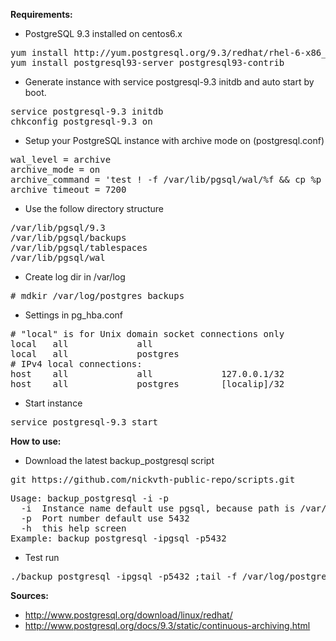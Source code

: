 **Requirements:**
* PostgreSQL 9.3 installed on centos6.x
<pre>
yum install http://yum.postgresql.org/9.3/redhat/rhel-6-x86_64/pgdg-redhat93-9.3-1.noarch.rpm
yum install postgresql93-server postgresql93-contrib
</pre> 

* Generate instance with service postgresql-9.3 initdb and auto start by boot.
<pre>
service postgresql-9.3 initdb
chkconfig postgresql-9.3 on
</pre>

* Setup your PostgreSQL instance with archive mode on (postgresql.conf)
<pre>
wal_level = archive
archive_mode = on
archive_command = 'test ! -f /var/lib/pgsql/wal/%f && cp %p /var/lib/pgsql/wal/%f'
archive_timeout = 7200
</pre>

* Use the follow directory structure
<pre>
/var/lib/pgsql/9.3
/var/lib/pgsql/backups
/var/lib/pgsql/tablespaces
/var/lib/pgsql/wal
</pre>

* Create log dir in /var/log
<pre>
# mdkir /var/log/postgres_backups
</pre>

* Settings in pg_hba.conf
<pre>
# "local" is for Unix domain socket connections only
local   all             all                                     peer
local   all         	postgres                          	ident
# IPv4 local connections:
host    all             all             127.0.0.1/32            ident
host    all         	postgres    	[localip]/32      	trust
</pre>

* Start instance 
<pre>
service postgresql-9.3 start
</pre>

**How to use:**

* Download the latest backup_postgresql script

<pre>
git https://github.com/nickvth-public-repo/scripts.git
</pre>

<pre>
Usage: backup_postgresql -i<instance name> -p<port number>
  -i  Instance name default use pgsql, because path is /var/lib/pgsql
  -p  Port number default use 5432
  -h  this help screen
Example: backup_postgresql -ipgsql -p5432
</pre>

* Test run

<pre>
./backup_postgresql -ipgsql -p5432 ;tail -f /var/log/postgres_backups/[logfile]
</pre>

**Sources:**
* http://www.postgresql.org/download/linux/redhat/
* http://www.postgresql.org/docs/9.3/static/continuous-archiving.html
